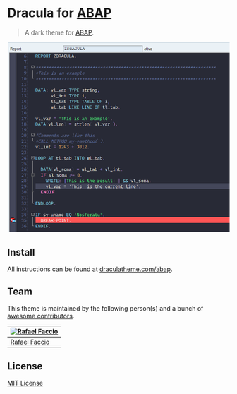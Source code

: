 # Dracula for [ABAP](https://developers.sap.com/topics/abap-platform.html)

> A dark theme for [ABAP](https://developers.sap.com/topics/abap-platform.html).

![Screenshot](./screenshot.png)

## Install

All instructions can be found at [draculatheme.com/abap](https://draculatheme.com/abap).

## Team

This theme is maintained by the following person(s) and a bunch of [awesome contributors](https://github.com/dracula/template/graphs/contributors).

[![Rafael Faccio](https://github.com/rfaccio.png?size=100)](https://github.com/rfaccio) |
--- |
[Rafael Faccio](https://github.com/rfaccio) |

## License

[MIT License](./LICENSE)